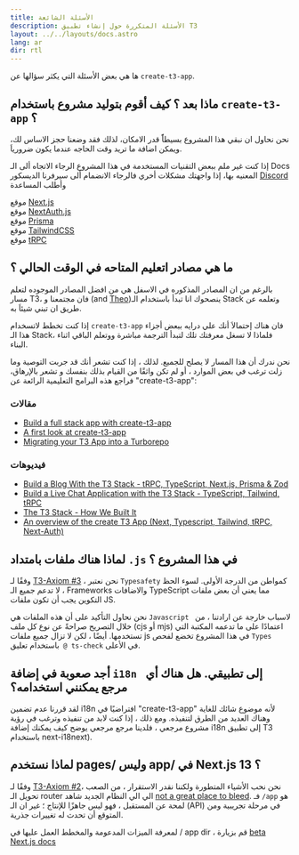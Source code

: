 ```yaml
---
title: الأسئلة الشائعة
description: الأسئلة المتكررة حول إنشاء تطبيق T3
layout: ../../layouts/docs.astro
lang: ar
dir: rtl
---
```


ها هي بعض الأسئلة التي يكثر سؤالها عن `create-t3-app`.

## ماذا بعد ؟ كيف أقوم بتوليد مشروع باستخدام `create-t3-app` ؟

نحن نحاول ان نبقي هذا المشروع بسيطاًً قدر الامكان، لذلك فقد وضعنا حجز الاساس لك، ويمكن اضافة ما تريد وقت الحاجه عندما يكون ضرورياَ.

إذا كنت غير ملم ببعض التقنيات المستخدمة في هذا المشروع الرجاء الاتجاه ألى الـ Docs المعنيه بها، إذا واجهتك مشكلات أخري فالرجاء الانضمام ألى سيرفرنا الديسكور [Discord](https://t3.gg/discord) وأطلب المساعدة

موقع [Next.js](https://nextjs.org/)  
موقع [NextAuth.js](https://next-auth.js.org)  
موقع [Prisma](https://prisma.io)  
موقع [TailwindCSS](https://tailwindcss.com)  
موقع [tRPC](https://trpc.io)

## ما هي مصادر اتعليم المتاحه في الوقت الحالي ؟

بالرغم من ان المصادر المذكوره في الاسفل هي من افضل المصادر الموجوده لتعلم مسار T3، فان مجتمعنا و (and [Theo](https://youtu.be/rzwaaWH0ksk?t=1436))ينصحوك انا تبدأ باستخدام الـ Stack وتعلمه عن طريق ان تبني شيئاَ به.

إذا كنت تخطط لاتسخدام `create-t3-app` فان هناك إحتمالاَ أنك علي درايه ببعض أجزاء هذا الـ Stack، فلماذا لا تسغل معرفتك تلك لتبدأ الترجمة مباشرة ووتعلم الباقي اثناء البناء.

نحن ندرك أن هذا المسار لا يصلح للجميع. لذلك ، إذا كنت تشعر أنك قد جربت التوصية وما زلت ترغب في بعض الموارد ، أو لم تكن واثقًا من القيام بذلك بنفسك و تشعر بالإرهاق، فراجع هذه البرامج التعليمية الرائعة عن "create-t3-app":

### مقالات

- [Build a full stack app with create-t3-app](https://www.nexxel.dev/blog/ct3a-guestbook)
- [A first look at create-t3-app](https://dev.to/ajcwebdev/a-first-look-at-create-t3-app-1i8f)
- [Migrating your T3 App into a Turborepo](https://www.jumr.dev/blog/t3-turbo)

### فيديوهات

- [Build a Blog With the T3 Stack - tRPC, TypeScript, Next.js, Prisma & Zod](https://www.youtube.com/watch?v=syEWlxVFUrY)
- [Build a Live Chat Application with the T3 Stack - TypeScript, Tailwind, tRPC](https://www.youtube.com/watch?v=dXRRY37MPuk)
- [The T3 Stack - How We Built It](https://www.youtube.com/watch?v=H-FXwnEjSsI)
- [An overview of the create T3 App (Next, Typescript, Tailwind, tRPC, Next-Auth)](https://www.youtube.com/watch?v=VJH8dsPtbeU)

## لماذا هناك ملفات بامتداد `.js` في هذا المشروع ؟

وفقًا لـ [T3-Axiom #3](/en/introduction#typesafety-isnt-optional) ، نحن نعتبر `Typesafety` كمواطن من الدرجة الأولى. لسوء الحظ ، لا تدعم جميع الـ Frameworks والاضافات TypeScript مما يعني أن بعض ملفات التكوين يجب أن تكون ملفات JS.

نحن نحاول التأكيد على أن هذه الملفات هي `Javascript ` لاسباب خارجة عن ارادتنا ، من خلال التصريح صراحةً عن نوع كل ملف (cjs أو mjs) اعتمادًا على ما تدعمه المكتبة التي تستخدمها. أيضًا ، لكن لا تزال جميع ملفات js في هذا المشروع تخضع لفحص `Types `باستخدام تعليق` @ ts-check` في الأعلى.

## أجد صعوبة في إضافة `i18n ` إلى تطبيقي. هل هناك أي مرجع يمكنني استخدامه؟

لقد قررنا عدم تضمين i18n افتراضيًا في "create-t3-app" لأنه موضوع شائك للغاية وهناك العديد من الطرق لتنفيذه.
ومع ذلك ، إذا كنت لابد من تنفيذه وترغب في رؤية مشروع مرجعي ، فلدينا مرجع مرجعي يوضح كيف يمكنك إضافة i18n إلى تطبيق T3 باستخدام next-i18next).

## لماذا نستخدم pages/ وليس app/ في Next.js 13 ؟

وفقًا لـ [T3-Axiom #2](/en/introduction#bleed-responsibly)، نحن نحب الأشياء المتطورة ولكننا نقدر الاستقرار ، من الصعب تحويل الـ router الي الي النظام الجديد شاهد [not a great place to bleed](https://youtu.be/mnwUbtieOuI?t=1662).
فـ `/app` هو لمحة عن المستقبل ، فهو ليس جاهزًا للإنتاج ؛ غير ان الـ (API) في مرحلة تجريبية ومن المتوقع أن تحدث له تغييرات جذرية.

لمعرفة الميزات المدعومة والمخطط العمل عليها في / app dir ، قم بزيارة [beta Next.js docs](https://beta.nextjs.org/docs/app-directory-roadmap#supported-and-planned-features)
